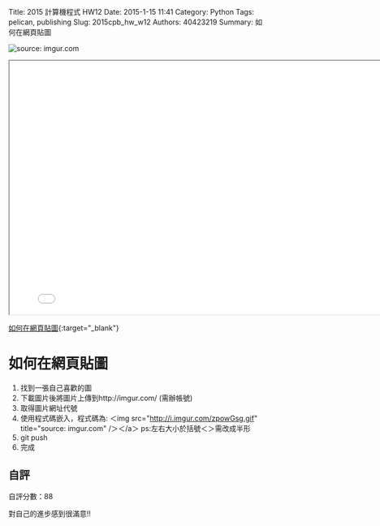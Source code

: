 Title: 2015 計算機程式 HW12
Date: 2015-1-15 11:41
Category: Python
Tags: pelican, publishing
Slug: 2015cpb_hw_w12
Authors: 40423219
Summary: 如何在網頁貼圖

<img src="http://i.imgur.com/zpowGsg.gif" title="source: imgur.com" /></a>

<iframe src="40423219_cp_w12_p.html" width="800" height="500"></iframe>

[如何在網頁貼圖](40423219_cp_w12_p.html){:target="_blank"}


如何在網頁貼圖
============

   1. 找到一張自己喜歡的圖
   2. 下載圖片後將圖片上傳到http://imgur.com/ (需辦帳號)
   3. 取得圖片網址代號
   4. 使用程式碼嵌入，程式碼為: ＜img src="http://i.imgur.com/zpowGsg.gif" title="source: imgur.com" /＞＜/a＞ ps:左右大小於括號＜＞需改成半形
   5. git push 
   6. 完成
   
   
   
自評
--------
自評分數：88

對自己的進步感到很滿意!!
